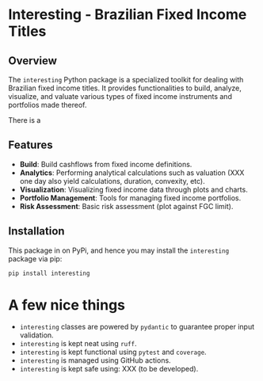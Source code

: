 # Interesting - Brazilian Fixed Income Titles

## Overview

The `interesting` Python package is a specialized toolkit for dealing with Brazilian fixed income titles. It provides functionalities to build, analyze, visualize, and valuate various types of fixed income instruments and portfolios made thereof.

There is a

## Features

- **Build**: Build cashflows from fixed income definitions.
- **Analytics**: Performing analytical calculations such as valuation (XXX one day also yield calculations, duration, convexity, etc).
- **Visualization**: Visualizing fixed income data through plots and charts.
- **Portfolio Management**: Tools for managing fixed income portfolios.
- **Risk Assessment**: Basic risk assessment (plot against FGC limit).

## Installation

This package in on PyPi, and hence you may install the `interesting` package via pip:

```bash
pip install interesting
```

# A few nice things
- `interesting` classes are powered by `pydantic` to guarantee proper input validation.
- `interesting` is kept neat using `ruff`.
- `interesting` is kept functional using `pytest` and `coverage`.
- `interesting` is managed using GitHub actions.
- `interesting` is kept safe using: XXX (to be developed).

